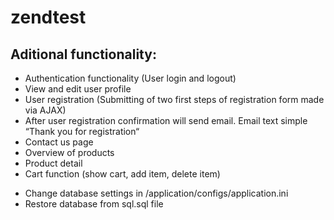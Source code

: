 zendtest
========

<h2>Aditional functionality:</h2>
<ul>
    <li>Authentication functionality (User login and logout)</li>
    <li>View and edit user profile</li>
    <li>User registration (Submitting of two first steps of registration form made via AJAX)</li>
    <li>After user registration confirmation will send email. Email text simple “Thank you for registration“</li>
    <li>Contact us page</li>
    <li>Overview of products</li>
    <li>Product detail</li>
    <li>Cart function (show cart, add item, delete item)</li>
</ul>


<ul>
<li>Change database settings in /application/configs/application.ini</li>
<li>Restore database from sql.sql file</li>
<ul>
